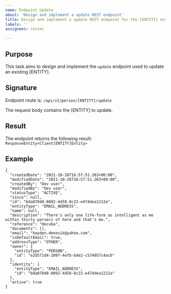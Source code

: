 ```yaml
---
name: Endpoint Update
about: 'Design and implement a update REST endpoint'
title: Design and implement a update REST endpoint for the [ENTITY] entity
labels: ''
assignees: ressec

---
```


## Purpose

This task aims to design and implement the `update` endpoint used to update an existing [ENTITY].

## Signature

Endpoint route is: `/api/v1/person/[ENTITY]/update`

The request body contains the [ENTITY] to update.

## Result

The endpoint returns the following result: `ResponseEntity<Client[ENTITY]Entity>`

## Example

```
{
  "createdDate": "2021-10-26T16:57:51.263+00:00",
  "modifiedDate": "2021-10-26T16:57:51.263+00:00",
  "createdBy": "Dev user",
  "modifiedBy": "Dev user",
  "statusType": "ACTIVE",
  "since": null,
  "id": "bda07040-8092-4d58-8c22-e474dea1212a",
  "entityType": "EMAIL_ADDRESS",
  "name": null,
  "description": "There's only one life-form as intelligent as me within thirty parsecs of here and that's me.",
  "reference": "Hecuba",
  "documents": [],
  "email": "hayden.denesik@yahoo.com",
  "isDefaultEmail": true,
  "addressType": "OTHER",
  "owner": {
    "entityType": "PERSON",
    "id": "e2d571d4-209f-4efb-bde2-c574057c4acb"
  },
  "identity": {
    "entityType": "EMAIL_ADDRESS",
    "id": "bda07040-8092-4d58-8c22-e474dea1212a"
  },
  "active": true
}
```
